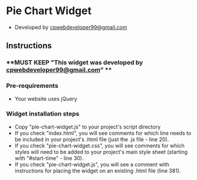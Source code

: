 # Pie Chart Widget

- Developed by cpwebdeveloper99@gmail.com

## Instructions

### **MUST KEEP "This widget was developed by cpwebdeveloper99@gmail.com" **

### Pre-requirements

- Your website uses jQuery


### Widget installation steps

- Copy "pie-chart-widget.js" to your project's  script directory
- If you check "index.html", you will see comments for which line needs to be included in your project's .html file (just the .js file - line 20).
- If you check "pie-chart-widget.css", you will see comments for which styles will need to be added to your project's main style sheet (starting with "#start-time" - line 30).
- If you check "pie-chart-widget.js", you will see a comment with instructions for placing the widget on an existing .html file (line 381).
